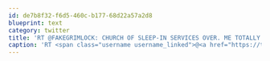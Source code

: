```yaml
---
id: de7b8f32-f6d5-460c-b177-68d22a57a2d8
blueprint: text
category: twitter
title: 'RT @FAKEGRIMLOCK: CHURCH OF SLEEP-IN SERVICES OVER. ME TOTALLY IN TOUCH WITH SPIRITUAL SIDE NOW. IT SAY "ZZZZZ..."'
caption: 'RT <span class="username username_linked">@<a href="https://twitter.com/FAKEGRIMLOCK" title="FAKEGRIMLOCK">FAKEGRIMLOCK</a></span>: CHURCH OF SLEEP-IN SERVICES OVER. ME TOTALLY IN TOUCH WITH SPIRITUAL SIDE NOW. IT SAY "ZZZZZ..."'
---
```


